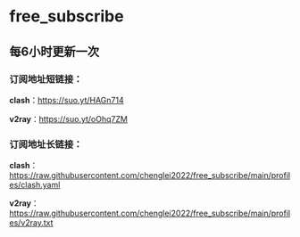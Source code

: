 # free_subscribe
## 每6小时更新一次

### 订阅地址短链接：

**clash**：https://suo.yt/HAGn714

**v2ray**：https://suo.yt/oOhq7ZM

### 订阅地址长链接：

**clash**：https://raw.githubusercontent.com/chenglei2022/free_subscribe/main/profiles/clash.yaml

**v2ray**：https://raw.githubusercontent.com/chenglei2022/free_subscribe/main/profiles/v2ray.txt

